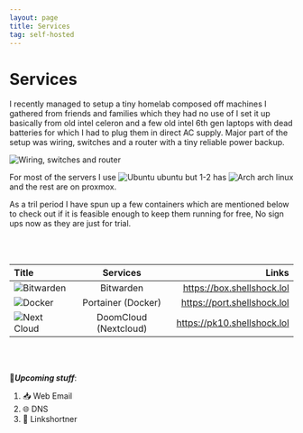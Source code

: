```yaml
---
layout: page
title: Services
tag: self-hosted
---
```


# Services

I recently managed to setup a tiny homelab composed off machines I gathered from friends and families which they had no use of I
set it up basically from old intel celeron and a few old intel 6th gen laptops with dead batteries for which I had to plug them 
in direct AC supply. Major part of the setup was wiring, switches and a router with a tiny reliable power backup. 

![Wiring, switches and router](https://media1.giphy.com/media/SyV2qpZXupdxvm7sad/giphy.gif?cid=ecf05e47uyvsp9nwcmmk5lubk91g6lzsnnyfnvfn5lpn8lmj&rid=giphy.gif&ct=g)

For most of the servers I use ![Ubuntu](https://img.shields.io/badge/Ubuntu-E95420?style=for-the-badge&logo=ubuntu&logoColor=white)
 ubuntu but 1-2 has ![Arch](https://img.shields.io/badge/Arch%20Linux-1793D1?logo=arch-linux&logoColor=fff&style=for-the-badge)
 arch linux and the rest are on proxmox.

As a tril period I have spun up a few containers which are mentioned below to check out if it is feasible enough to keep them running
for free, No sign ups now as they are just for trial.

<br>
<br>

|__Title__ | __Services__ | __Links__ |
| :--- | :---: | ---: |
|![Bitwarden](https://img.shields.io/badge/bitwarden-%23175DDC.svg?style=for-the-badge&logo=bitwarden&logoColor=white) | Bitwarden |   https://box.shellshock.lol |
|![Docker](https://img.shields.io/badge/docker-%230db7ed.svg?style=for-the-badge&logo=docker&logoColor=white) | Portainer (Docker) |   https://port.shellshock.lol |
|![Next Cloud](https://img.shields.io/badge/Next%20Cloud-0B94DE?style=for-the-badge&logo=nextcloud&logoColor=white) | DoomCloud (Nextcloud) |   https://pk10.shellshock.lol |

<br>
<br>

🌱___Upcoming stuff___:

1. 📥 Web Email
2. 🌐 DNS
3. 🔗 Linkshortner


